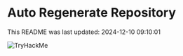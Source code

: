 # Auto Regenerate Repository

This README was last updated: 2024-12-10 09:10:01

 ![TryHackMe](https://tryhackme.com/badge/533634)